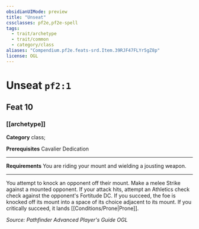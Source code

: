 ```yaml
---
obsidianUIMode: preview
title: "Unseat"
cssclasses: pf2e,pf2e-spell
tags:
  - trait/archetype
  - trait/common
  - category/class
aliases: "Compendium.pf2e.feats-srd.Item.39RJF47FLYr5gZ8p"
license: OGL
---
```

# Unseat `pf2:1`
## Feat 10
### [[archetype]]

**Category** class; 



**Prerequisites** Cavalier Dedication
* * *
**Requirements** You are riding your mount and wielding a jousting weapon.

* * *

You attempt to knock an opponent off their mount. Make a melee Strike against a mounted opponent. If your attack hits, attempt an Athletics check check against the opponent's Fortitude DC. If you succeed, the foe is knocked off its mount into a space of its choice adjacent to its mount. If you critically succeed, it lands [[Conditions/Prone|Prone]].

*Source: Pathfinder Advanced Player's Guide*
*OGL*